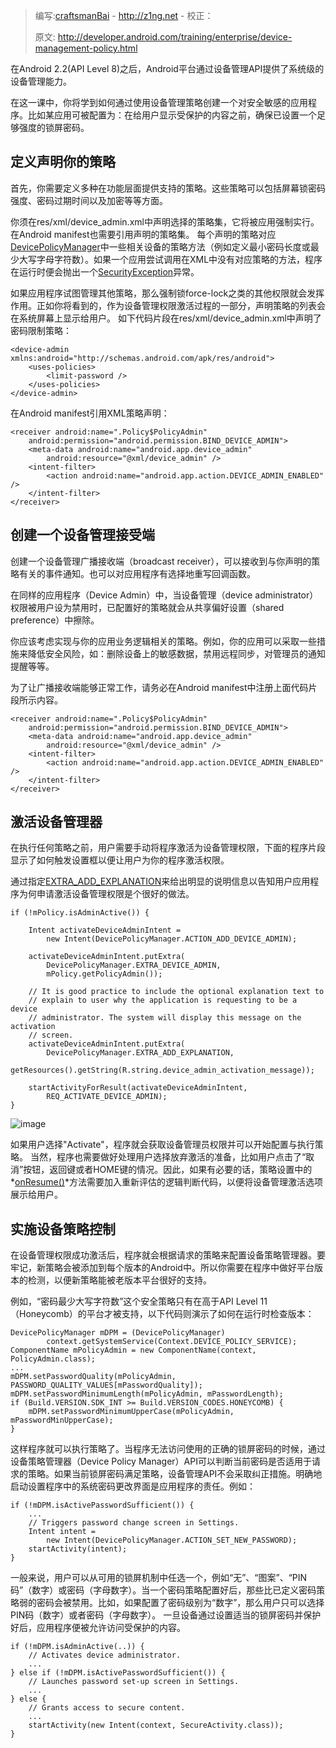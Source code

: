 > 编写:[craftsmanBai](https://github.com/craftsmanBai) - <http://z1ng.net> - 校正：
>
> 原文: <http://developer.android.com/training/enterprise/device-management-policy.html>

在Android 2.2(API Level 8)之后，Android平台通过设备管理API提供了系统级的设备管理能力。

在这一课中，你将学到如何通过使用设备管理策略创建一个对安全敏感的应用程序。比如某应用可被配置为：在给用户显示受保护的内容之前，确保已设置一个足够强度的锁屏密码。

## 定义声明你的策略

首先，你需要定义多种在功能层面提供支持的策略。这些策略可以包括屏幕锁密码强度、密码过期时间以及加密等等方面。

你须在res/xml/device_admin.xml中声明选择的策略集，它将被应用强制实行。在Android manifest也需要引用声明的策略集。
每个声明的策略对应[DevicePolicyManager](http://developer.android.com/reference/android/app/admin/DevicePolicyManager.html)中一些相关设备的策略方法（例如定义最小密码长度或最少大写字母字符数）。如果一个应用尝试调用在XML中没有对应策略的方法，程序在运行时便会抛出一个[SecurityException](http://developer.android.com/reference/java/lang/SecurityException.html)异常。

如果应用程序试图管理其他策略，那么强制锁force-lock之类的其他权限就会发挥作用。正如你将看到的，作为设备管理权限激活过程的一部分，声明策略的列表会在系统屏幕上显示给用户。
如下代码片段在res/xml/device_admin.xml中声明了密码限制策略：

```
<device-admin xmlns:android="http://schemas.android.com/apk/res/android">
    <uses-policies>
        <limit-password />
    </uses-policies>
</device-admin>
```
在Android manifest引用XML策略声明：

```
<receiver android:name=".Policy$PolicyAdmin"
    android:permission="android.permission.BIND_DEVICE_ADMIN">
    <meta-data android:name="android.app.device_admin"
        android:resource="@xml/device_admin" />
    <intent-filter>
        <action android:name="android.app.action.DEVICE_ADMIN_ENABLED" />
    </intent-filter>
</receiver>
```

## 创建一个设备管理接受端

创建一个设备管理广播接收端（broadcast receiver），可以接收到与你声明的策略有关的事件通知。也可以对应用程序有选择地重写回调函数。

在同样的应用程序（Device Admin）中，当设备管理（device administrator）权限被用户设为禁用时，已配置好的策略就会从共享偏好设置（shared preference）中擦除。

你应该考虑实现与你的应用业务逻辑相关的策略。例如，你的应用可以采取一些措施来降低安全风险，如：删除设备上的敏感数据，禁用远程同步，对管理员的通知提醒等等。

为了让广播接收端能够正常工作，请务必在Android manifest中注册上面代码片段所示内容。

```
<receiver android:name=".Policy$PolicyAdmin"
    android:permission="android.permission.BIND_DEVICE_ADMIN">
    <meta-data android:name="android.app.device_admin"
        android:resource="@xml/device_admin" />
    <intent-filter>
        <action android:name="android.app.action.DEVICE_ADMIN_ENABLED" />
    </intent-filter>
</receiver>
```

## 激活设备管理器

在执行任何策略之前，用户需要手动将程序激活为设备管理权限，下面的程序片段显示了如何触发设置框以便让用户为你的程序激活权限。

通过指定[EXTRA_ADD_EXPLANATION](http://developer.android.com/reference/android/app/admin/DevicePolicyManager.html#EXTRA_ADD_EXPLANATION)来给出明显的说明信息以告知用户应用程序为何申请激活设备管理权限是个很好的做法。

```
if (!mPolicy.isAdminActive()) {

    Intent activateDeviceAdminIntent =
        new Intent(DevicePolicyManager.ACTION_ADD_DEVICE_ADMIN);

    activateDeviceAdminIntent.putExtra(
        DevicePolicyManager.EXTRA_DEVICE_ADMIN,
        mPolicy.getPolicyAdmin());

    // It is good practice to include the optional explanation text to
    // explain to user why the application is requesting to be a device
    // administrator. The system will display this message on the activation
    // screen.
    activateDeviceAdminIntent.putExtra(
        DevicePolicyManager.EXTRA_ADD_EXPLANATION,
        getResources().getString(R.string.device_admin_activation_message));

    startActivityForResult(activateDeviceAdminIntent,
        REQ_ACTIVATE_DEVICE_ADMIN);
}
```
![image](http://developer.android.com/images/training/device-mgmt-activate-device-admin.png)

如果用户选择"Activate"，程序就会获取设备管理员权限并可以开始配置与执行策略。
当然，程序也需要做好处理用户选择放弃激活的准备，比如用户点击了“取消”按钮，返回键或者HOME键的情况。因此，如果有必要的话，策略设置中的*[onResume()](http://developer.android.com/reference/android/app/Activity.html#onResume())*方法需要加入重新评估的逻辑判断代码，以便将设备管理激活选项展示给用户。

## 实施设备策略控制

在设备管理权限成功激活后，程序就会根据请求的策略来配置设备策略管理器。要牢记，新策略会被添加到每个版本的Android中。所以你需要在程序中做好平台版本的检测，以便新策略能被老版本平台很好的支持。

例如，“密码最少大写字符数”这个安全策略只有在高于API Level 11（Honeycomb）的平台才被支持，以下代码则演示了如何在运行时检查版本：

```
DevicePolicyManager mDPM = (DevicePolicyManager)
        context.getSystemService(Context.DEVICE_POLICY_SERVICE);
ComponentName mPolicyAdmin = new ComponentName(context, PolicyAdmin.class);
...
mDPM.setPasswordQuality(mPolicyAdmin, PASSWORD_QUALITY_VALUES[mPasswordQuality]);
mDPM.setPasswordMinimumLength(mPolicyAdmin, mPasswordLength);
if (Build.VERSION.SDK_INT >= Build.VERSION_CODES.HONEYCOMB) {
    mDPM.setPasswordMinimumUpperCase(mPolicyAdmin, mPasswordMinUpperCase);
}
```

这样程序就可以执行策略了。当程序无法访问使用的正确的锁屏密码的时候，通过设备策略管理器（Device Policy Manager）API可以判断当前密码是否适用于请求的策略。如果当前锁屏密码满足策略，设备管理API不会采取纠正措施。明确地启动设置程序中的系统密码更改界面是应用程序的责任。例如：

```
if (!mDPM.isActivePasswordSufficient()) {
    ...
    // Triggers password change screen in Settings.
    Intent intent =
        new Intent(DevicePolicyManager.ACTION_SET_NEW_PASSWORD);
    startActivity(intent);
}
```

一般来说，用户可以从可用的锁屏机制中任选一个，例如“无”、“图案”、“PIN码”（数字）或密码（字母数字）。当一个密码策略配置好后，那些比已定义密码策略弱的密码会被禁用。比如，如果配置了密码级别为“数字”，那么用户只可以选择PIN码（数字）或者密码（字母数字）。
一旦设备通过设置适当的锁屏密码并保护好后，应用程序便被允许访问受保护的内容。

```
if (!mDPM.isAdminActive(..)) {
    // Activates device administrator.
    ...
} else if (!mDPM.isActivePasswordSufficient()) {
    // Launches password set-up screen in Settings.
    ...
} else {
    // Grants access to secure content.
    ...
    startActivity(new Intent(context, SecureActivity.class));
}
```
